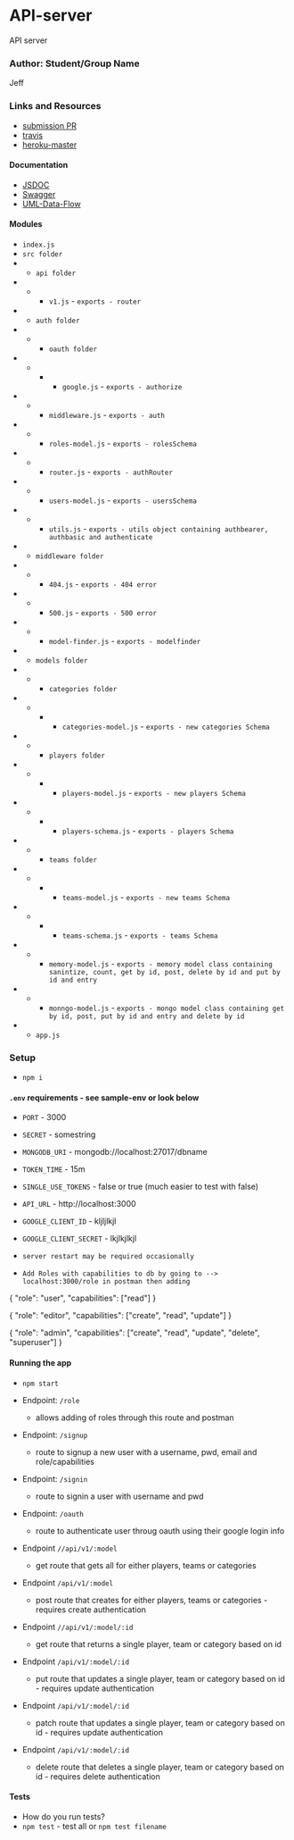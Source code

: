 # API-server
API server


### Author: Student/Group Name
Jeff


### Links and Resources
* [submission PR](https://github.com/jeff-401-js/API-server/pull/1)
* [travis](https://www.travis-ci.com/jeff-401-js/API-server)
* [heroku-master](https://pure-refuge-90526.herokuapp.com/)

#### Documentation
* [JSDOC](https://pure-refuge-90526.herokuapp.com/docs/)
* [Swagger](https://pure-refuge-90526.herokuapp.com/api-docs)
* [UML-Data-Flow](https://photos.app.goo.gl/L9LG7DB34ZKZvqtE8)

#### Modules
* `index.js`
* `src folder`
*   * `api folder`
*   * * `v1.js` - `exports - router`
*   * `auth folder`
*   * * `oauth folder`
*   * * * `google.js` - `exports - authorize`
*   * * `middleware.js` - `exports - auth`
*   * * `roles-model.js` - `exports - rolesSchema`
*   * * `router.js` - `exports - authRouter`
*   * * `users-model.js` - `exports - usersSchema`
*   * * `utils.js` - `exports - utils object containing authbearer, authbasic and authenticate`
*   * `middleware folder`
*   * * `404.js` - `exports - 404 error`
*   * * `500.js` - `exports - 500 error`
*   * * `model-finder.js` - `exports - modelfinder`
*   * `models folder`
*   * * `categories folder`
*   * * * `categories-model.js` - `exports - new categories Schema`
*   * * `players folder`
*   * * * `players-model.js` - `exports - new players Schema`
*   * * * `players-schema.js` - `exports - players Schema`
*   * * `teams folder`
*   * * * `teams-model.js` - `exports - new teams Schema`
*   * * * `teams-schema.js` - `exports - teams Schema`
*   * * `memory-model.js` - `exports - memory model class containing sanintize, count, get by id, post, delete by id and put by id and entry`
*   * * `monngo-model.js` - `exports - mongo model class containing get by id, post, put by id and entry and delete by id`
*   * `app.js`


### Setup
*  `npm i`

#### `.env` requirements - see sample-env or look below
* `PORT` - 3000
* `SECRET` - somestring
* `MONGODB_URI` - mongodb://localhost:27017/dbname 
* `TOKEN_TIME` - 15m
* `SINGLE_USE_TOKENS` - false or true (much easier to test with false)
* `API_URL` - http://localhost:3000
* `GOOGLE_CLIENT_ID` - kljljlkjl
* `GOOGLE_CLIENT_SECRET` - lkjlkjlkjl

* `server restart may be required occasionally`

* `Add Roles with capabilities to db by going to --> localhost:3000/role in postman then adding`

{
	"role": "user",
	"capabilities": ["read"]
}

{
	"role": "editor",
	"capabilities": ["create", "read", "update"]
}

{
	"role": "admin",
	"capabilities": ["create", "read", "update", "delete", "superuser"]
}

#### Running the app
* `npm start`

* Endpoint: `/role`
  * allows adding of roles through this route and postman
* Endpoint: `/signup`
  * route to signup a new user with a username, pwd, email and role/capabilities
* Endpoint: `/signin`
  * route to signin a user with username and pwd
* Endpoint: `/oauth`
  * route to authenticate user throug oauth using their google login info
* Endpoint `//api/v1/:model`
  * get route that gets all for either players, teams or categories
* Endpoint `/api/v1/:model`
  * post route that creates for either players, teams or categories - requires create authentication
* Endpoint `//api/v1/:model/:id`
  * get route that returns a single player, team or category based on id
* Endpoint `/api/v1/:model/:id`
  * put route that updates a single player, team or category based on id - requires update authentication
* Endpoint `/api/v1/:model/:id`
  * patch route that updates a single player, team or category based on id - requires update authentication
* Endpoint `/api/v1/:model/:id`
  * delete route that deletes a single player, team or category based on id - requires delete authentication


#### Tests
* How do you run tests?
* `npm test` - test all or `npm test filename`
